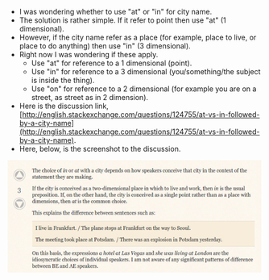* I was wondering whether to use "at" or "in" for city name.
* The solution is rather simple. If it refer to point then use "at" (1 dimensional).
* However, if the city name refer as a place (for example, place to live, or place to do anything) then use "in" (3 dimensional).
* Right now I was wondering if these apply.
	* Use "at" for reference to a 1 dimensional (point).
	* Use "in" for reference to a 3 dimensional (you/something/the subject is inside the thing).
	* Use "on" for reference to a 2 dimensional (for example you are on a street, as street as in 2 dimension).
* Here is the discussion link, [http://english.stackexchange.com/questions/124755/at-vs-in-followed-by-a-city-name](http://english.stackexchange.com/questions/124755/at-vs-in-followed-by-a-city-name).
* Here, below, is the screenshot to the discussion.

![./20161006-2306-cet-city-name-preposition-in-english-1.png](./20161006-2306-cet-city-name-preposition-in-english-1.png)